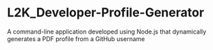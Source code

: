 # L2K_Developer-Profile-Generator
A command-line application developed using Node.js that dynamically generates a PDF profile from a GitHub username

